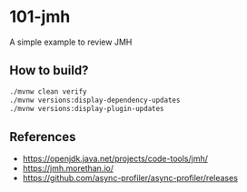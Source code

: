# 101-jmh

A simple example to review JMH

## How to build?

```bash
./mvnw clean verify
./mvnw versions:display-dependency-updates
./mvnw versions:display-plugin-updates
```

## References

- https://openjdk.java.net/projects/code-tools/jmh/
- https://jmh.morethan.io/
- https://github.com/async-profiler/async-profiler/releases
